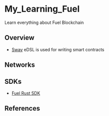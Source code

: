 # My_Learning_Fuel

Learn everything about Fuel Blockchain

## Overview

- [Sway](https://fuellabs.github.io/sway/v0.31.3/index.html) eDSL is used for writing smart contracts

## Networks

## SDKs

- [Fuel Rust SDK](https://fuellabs.github.io/fuels-rs/v0.32.2/index.html)

## References
